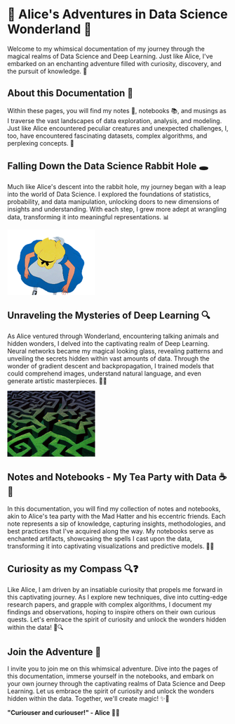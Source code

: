 # 🎩 Alice's Adventures in Data Science Wonderland 🐇

Welcome to my whimsical documentation of my journey through the magical realms of Data Science and Deep Learning. Just like Alice, I've embarked on an enchanting adventure filled with curiosity, discovery, and the pursuit of knowledge. 🌟

## About this Documentation 📜

Within these pages, you will find my notes 📝, notebooks 📚, and musings as I traverse the vast landscapes of data exploration, analysis, and modeling. Just like Alice encountered peculiar creatures and unexpected challenges, I, too, have encountered fascinating datasets, complex algorithms, and perplexing concepts. 🌈

## Falling Down the Data Science Rabbit Hole 🕳️

Much like Alice's descent into the rabbit hole, my journey began with a leap into the world of Data Science. I explored the foundations of statistics, probability, and data manipulation, unlocking doors to new dimensions of insights and understanding. With each step, I grew more adept at wrangling data, transforming it into meaningful representations. 📊

<img src="falling_down.gif" width="200">

## Unraveling the Mysteries of Deep Learning 🔍

As Alice ventured through Wonderland, encountering talking animals and hidden wonders, I delved into the captivating realm of Deep Learning. Neural networks became my magical looking glass, revealing patterns and unveiling the secrets hidden within vast amounts of data. Through the wonder of gradient descent and backpropagation, I trained models that could comprehend images, understand natural language, and even generate artistic masterpieces. 🧠💡

<img src="unreval_mysteries.gif" width="200">

## Notes and Notebooks - My Tea Party with Data ☕📓

In this documentation, you will find my collection of notes and notebooks, akin to Alice's tea party with the Mad Hatter and his eccentric friends. Each note represents a sip of knowledge, capturing insights, methodologies, and best practices that I've acquired along the way. My notebooks serve as enchanted artifacts, showcasing the spells I cast upon the data, transforming it into captivating visualizations and predictive models. 🎩✨

## Curiosity as my Compass 🔍❓

Like Alice, I am driven by an insatiable curiosity that propels me forward in this captivating journey. As I explore new techniques, dive into cutting-edge research papers, and grapple with complex algorithms, I document my findings and observations, hoping to inspire others on their own curious quests. Let's embrace the spirit of curiosity and unlock the wonders hidden within the data! 🌌🔍

## Join the Adventure 🚀

I invite you to join me on this whimsical adventure. Dive into the pages of this documentation, immerse yourself in the notebooks, and embark on your own journey through the captivating realms of Data Science and Deep Learning. Let us embrace the spirit of curiosity and unlock the wonders hidden within the data. Together, we'll create magic! ✨🔮

**"Curiouser and curiouser!" - Alice** 🐇🌼
